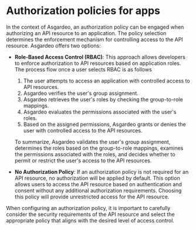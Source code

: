 # Authorization policies for apps

In the context of Asgardeo, an authorization policy can be engaged when authorizing an API resource to an application. The policy selection determines the enforcement mechanism for controlling access to the API resource. Asgardeo offers two options:

- **Role-Based Access Control (RBAC)**: This approach allows developers to enforce authorization to API resources based on application roles. The process flow once a user selects RBAC is as follows
    
    1. The user attempts to access an application with controlled access to API resources.
    2. Asgardeo verifies the user's group assignment.
    3. Asgardeo retrieves the user's roles by checking the group-to-role mappings.
    4. Asgardeo evaluates the permissions associated with the user's roles.
    5. Based on the assigned permissions, Asgardeo grants or denies the user with controlled access to the API resources.

    To summarize, Asgardeo validates the user's group assignment, determines the roles based on the group-to-role mappings, examines the permissions associated with the roles, and decides whether to permit or restrict the user's access to the API resources.

- **No Authorization Policy**: If an authorization policy is not required for an API resource, no authorization will be applied by default. This option allows users to access the API resource based on authentication and consent without any additional authorization requirements. Choosing this policy will provide unrestricted access for the API resource.

When configuring an authorization policy, it is important to carefully consider the security requirements of the API resource and select the appropriate policy that aligns with the desired level of access control.
